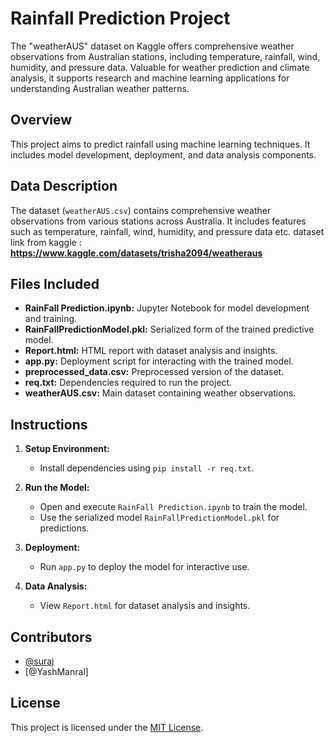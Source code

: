 # Rainfall Prediction Project
The "weatherAUS" dataset on Kaggle offers comprehensive weather observations from Australian stations, including temperature, rainfall, wind, humidity, and pressure data. Valuable for weather prediction and climate analysis, it supports research and machine learning applications for understanding Australian weather patterns.

## Overview
This project aims to predict rainfall using machine learning techniques. It includes model development, deployment, and data analysis components.

## Data Description
The dataset (`weatherAUS.csv`) contains comprehensive weather observations from various stations across Australia. It includes features such as temperature, rainfall, wind, humidity, and pressure data etc.
dataset link from kaggle : **https://www.kaggle.com/datasets/trisha2094/weatheraus**


## Files Included
- **RainFall Prediction.ipynb:** Jupyter Notebook for model development and training.
- **RainFallPredictionModel.pkl:** Serialized form of the trained predictive model.
- **Report.html:** HTML report with dataset analysis and insights.
- **app.py:** Deployment script for interacting with the trained model.
- **preprocessed_data.csv:** Preprocessed version of the dataset.
- **req.txt:** Dependencies required to run the project.
- **weatherAUS.csv:** Main dataset containing weather observations.

## Instructions
1. **Setup Environment:**
   - Install dependencies using `pip install -r req.txt`.
   
2. **Run the Model:**
   - Open and execute `RainFall Prediction.ipynb` to train the model.
   - Use the serialized model `RainFallPredictionModel.pkl` for predictions.

3. **Deployment:**
   - Run `app.py` to deploy the model for interactive use.
   
4. **Data Analysis:**
   - View `Report.html` for dataset analysis and insights.

## Contributors
- [@suraj](https://github.com/surraajj)
- [@YashManral]


## License
This project is licensed under the [MIT License](LICENSE).

